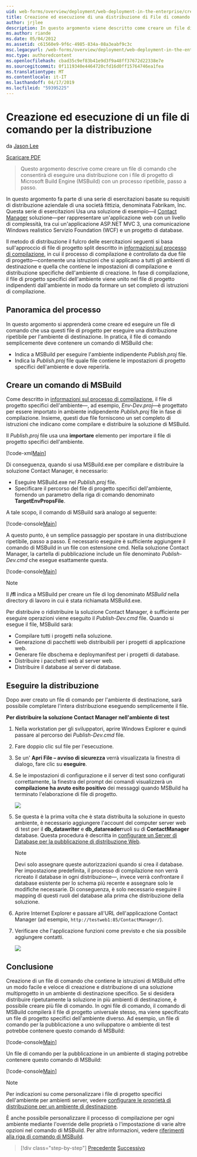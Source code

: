 ```yaml
---
uid: web-forms/overview/deployment/web-deployment-in-the-enterprise/creating-and-running-a-deployment-command-file
title: Creazione ed esecuzione di una distribuzione di File di comando | Microsoft Docs
author: jrjlee
description: In questo argomento viene descritto come creare un file di comando che consentirà di eseguire una distribuzione usando i file di progetto di Microsoft Build Engine (MSBuild) come un unico passaggio, re...
ms.author: riande
ms.date: 05/04/2012
ms.assetid: c61560e9-9f6c-4985-834a-08a3eabf9c3c
msc.legacyurl: /web-forms/overview/deployment/web-deployment-in-the-enterprise/creating-and-running-a-deployment-command-file
msc.type: authoredcontent
ms.openlocfilehash: cbad35c9ef83b41e9d3f9a48ff37672d22338e7e
ms.sourcegitcommit: 0f1119340e4464720cfd16d0ff15764746ea1fea
ms.translationtype: MT
ms.contentlocale: it-IT
ms.lasthandoff: 04/17/2019
ms.locfileid: "59395225"
---
```

# <a name="creating-and-running-a-deployment-command-file"></a>Creazione ed esecuzione di un file di comando per la distribuzione

da [Jason Lee](https://github.com/jrjlee)

[Scaricare PDF](https://msdnshared.blob.core.windows.net/media/MSDNBlogsFS/prod.evol.blogs.msdn.com/CommunityServer.Blogs.Components.WeblogFiles/00/00/00/63/56/8130.DeployingWebAppsInEnterpriseScenarios.pdf)

> Questo argomento descrive come creare un file di comando che consentirà di eseguire una distribuzione con i file di progetto di Microsoft Build Engine (MSBuild) con un processo ripetibile, passo a passo.


In questo argomento fa parte di una serie di esercitazioni basate su requisiti di distribuzione aziendale di una società fittizia, denominata Fabrikam, Inc. Questa serie di esercitazioni Usa una soluzione di esempio&#x2014;il [Contact Manager](the-contact-manager-solution.md) soluzione&#x2014;per rappresentare un'applicazione web con un livello di complessità, tra cui un'applicazione ASP.NET MVC 3, una comunicazione Windows realistico Servizio Foundation (WCF) e un progetto di database.

Il metodo di distribuzione il fulcro delle esercitazioni seguenti si basa sull'approccio di file di progetto split descritto in [informazioni sul processo di compilazione](understanding-the-build-process.md), in cui il processo di compilazione è controllato da due file di progetto&#x2014;contenente una istruzioni che si applicano a tutti gli ambienti di destinazione e quella che contiene le impostazioni di compilazione e distribuzione specifiche dell'ambiente di creazione. In fase di compilazione, il file di progetto specifici dell'ambiente viene unito nel file di progetto indipendenti dall'ambiente in modo da formare un set completo di istruzioni di compilazione.

## <a name="process-overview"></a>Panoramica del processo

In questo argomento si apprenderà come creare ed eseguire un file di comando che usa questi file di progetto per eseguire una distribuzione ripetibile per l'ambiente di destinazione. In pratica, il file di comando semplicemente deve contenere un comando di MSBuild che:

- Indica a MSBuild per eseguire l'ambiente indipendente *Publish.proj* file.
- Indica la *Publish.proj* file quale file contiene le impostazioni di progetto specifici dell'ambiente e dove reperirla.

## <a name="create-an-msbuild-command"></a>Creare un comando di MSBuild

Come descritto in [informazioni sul processo di compilazione](understanding-the-build-process.md), il file di progetto specifici dell'ambiente&#x2014;, ad esempio, *Env-Dev.proj*&#x2014;è progettato per essere importato in ambiente indipendente *Publish.proj* file in fase di compilazione. Insieme, questi due file forniscono un set completo di istruzioni che indicano come compilare e distribuire la soluzione di MSBuild.

Il *Publish.proj* file usa una **importare** elemento per importare il file di progetto specifici dell'ambiente.


[!code-xml[Main](creating-and-running-a-deployment-command-file/samples/sample1.xml)]


Di conseguenza, quando si usa MSBuild.exe per compilare e distribuire la soluzione Contact Manager, è necessario:

- Eseguire MSBuild.exe nel *Publish.proj* file.
- Specificare il percorso del file di progetto specifici dell'ambiente, fornendo un parametro della riga di comando denominato **TargetEnvPropsFile**.

A tale scopo, il comando di MSBuild sarà analogo al seguente:


[!code-console[Main](creating-and-running-a-deployment-command-file/samples/sample2.cmd)]


A questo punto, è un semplice passaggio per spostare in una distribuzione ripetibile, passo a passo. È necessario eseguire è sufficiente aggiungere il comando di MSBuild in un file con estensione cmd. Nella soluzione Contact Manager, la cartella di pubblicazione include un file denominato *Publish-Dev.cmd* che esegue esattamente questa.


[!code-console[Main](creating-and-running-a-deployment-command-file/samples/sample3.cmd)]


> [!NOTE]
> Il **/fl** indica a MSBuild per creare un file di log denominato *MSBuild* nella directory di lavoro in cui è stata richiamata MSBuild.exe.


Per distribuire o ridistribuire la soluzione Contact Manager, è sufficiente per eseguire operazioni viene eseguito il *Publish-Dev.cmd* file. Quando si esegue il file, MSBuild sarà:

- Compilare tutti i progetti nella soluzione.
- Generazione di pacchetti web distribuibili per i progetti di applicazione web.
- Generare file dbschema e deploymanifest per i progetti di database.
- Distribuire i pacchetti web al server web.
- Distribuire il database al server di database.

## <a name="run-the-deployment"></a>Eseguire la distribuzione

Dopo aver creato un file di comando per l'ambiente di destinazione, sarà possibile completare l'intera distribuzione eseguendo semplicemente il file.

**Per distribuire la soluzione Contact Manager nell'ambiente di test**

1. Nella workstation per gli sviluppatori, aprire Windows Explorer e quindi passare al percorso dei *Publish-Dev.cmd* file.
2. Fare doppio clic sul file per l'esecuzione.
3. Se un' **Apri File – avviso di sicurezza** verrà visualizzata la finestra di dialogo, fare clic su **eseguire**.
4. Se le impostazioni di configurazione e il server di test sono configurati correttamente, la finestra del prompt dei comandi visualizzerà un **compilazione ha avuto esito positivo** dei messaggi quando MSBuild ha terminato l'elaborazione di file di progetto.

    ![](creating-and-running-a-deployment-command-file/_static/image1.png)
5. Se questa è la prima volta che è stata distribuita la soluzione in questo ambiente, è necessario aggiungere l'account del computer server web di test per il **db\_datawriter** e **db\_datareader**ruoli su di **ContactManager** database. Questa procedura è descritta in [configurare un Server di Database per la pubblicazione di distribuzione Web](../configuring-server-environments-for-web-deployment/configuring-a-database-server-for-web-deploy-publishing.md).

    > [!NOTE]
    > Devi solo assegnare queste autorizzazioni quando si crea il database. Per impostazione predefinita, il processo di compilazione non verrà ricreato il database in ogni distribuzione&#x2014;, invece verrà confrontare il database esistente per lo schema più recente e assegnare solo le modifiche necessarie. Di conseguenza, è solo necessario eseguire il mapping di questi ruoli del database alla prima che distribuzione della soluzione.
6. Aprire Internet Explorer e passare all'URL dell'applicazione Contact Manager (ad esempio, `http://testweb1:85/ContactManager/`).
7. Verificare che l'applicazione funzioni come previsto e che sia possibile aggiungere contatti.

    ![](creating-and-running-a-deployment-command-file/_static/image2.png)

## <a name="conclusion"></a>Conclusione

Creazione di un file di comando che contiene le istruzioni di MSBuild offre un modo facile e veloce di creazione e distribuzione di una soluzione multiprogetto in un ambiente di destinazione specifico. Se si desidera distribuire ripetutamente la soluzione in più ambienti di destinazione, è possibile creare più file di comando. In ogni file di comando, il comando di MSBuild compilerà il file di progetto universale stesso, ma viene specificato un file di progetto specifici dell'ambiente diverso. Ad esempio, un file di comando per la pubblicazione a uno sviluppatore o ambiente di test potrebbe contenere questo comando di MSBuild:


[!code-console[Main](creating-and-running-a-deployment-command-file/samples/sample4.cmd)]


Un file di comando per la pubblicazione in un ambiente di staging potrebbe contenere questo comando di MSBuild:


[!code-console[Main](creating-and-running-a-deployment-command-file/samples/sample5.cmd)]


> [!NOTE]
> Per indicazioni su come personalizzare i file di progetto specifici dell'ambiente per ambienti server, vedere [configurare le proprietà di distribuzione per un ambiente di destinazione](../configuring-server-environments-for-web-deployment/configuring-deployment-properties-for-a-target-environment.md).


È anche possibile personalizzare il processo di compilazione per ogni ambiente mediante l'override delle proprietà o l'impostazione di varie altre opzioni nel comando di MSBuild. Per altre informazioni, vedere [riferimenti alla riga di comando di MSBuild](https://msdn.microsoft.com/library/ms164311.aspx).

> [!div class="step-by-step"]
> [Precedente](deploying-database-projects.md)
> [Successivo](manually-installing-web-packages.md)
